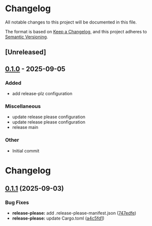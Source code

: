# Changelog

All notable changes to this project will be documented in this file.

The format is based on [Keep a Changelog](https://keepachangelog.com/en/1.0.0/),
and this project adheres to [Semantic Versioning](https://semver.org/spec/v2.0.0.html).

## [Unreleased]

## [0.1.0](https://github.com/nabil-Tounarti/user-management-system/releases/tag/user-lib-v0.1.0) - 2025-09-05

### Added

- add release-plz configuration

### Miscellaneous

- update release please configuration
- update release please configuration
- release main

### Other

- Initial commit
# Changelog

## [0.1.1](https://github.com/nabil-Tounarti/user-management-system/compare/v0.1.0...v0.1.1) (2025-09-03)


### Bug Fixes

* **release-please:** add .release-please-manifest.json ([747edfe](https://github.com/nabil-Tounarti/user-management-system/commit/747edfec9b6c60c96909a4e114b4c18c8379f0b1))
* **release-please:** update Cargo.toml ([a4c5fd1](https://github.com/nabil-Tounarti/user-management-system/commit/a4c5fd19235350619be30c3760a616cfd0110b50))
